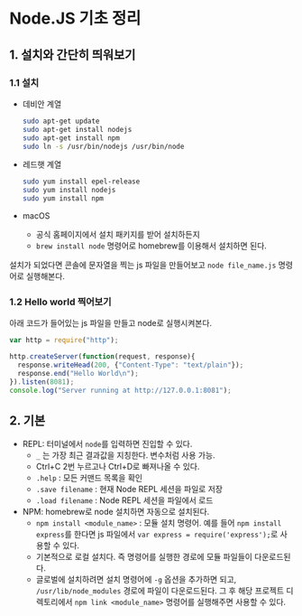 # Node.JS 기초 정리

## 1. 설치와 간단히 띄워보기

### 1.1 설치

- 데비안 계열

    ```sh
    sudo apt-get update
    sudo apt-get install nodejs
    sudo apt-get install npm
    sudo ln -s /usr/bin/nodejs /usr/bin/node
    ```

- 레드햇 계열

    ```sh
    sudo yum install epel-release
    sudo yum install nodejs
    sudo yum install npm
    ```

- macOS
    + 공식 홈페이지에서 설치 패키지를 받어 설치하든지
    + `brew install node` 명령어로 homebrew를 이용해서 설치하면 된다.

설치가 되었다면 콘솔에 문자열을 찍는 js 파일을 만들어보고 `node file_name.js` 명령어로 실행해본다.

### 1.2 Hello world 찍어보기

아래 코드가 들어있는 js 파일을 만들고 node로 실행시켜본다.

```js
var http = require("http");

http.createServer(function(request, response){
  response.writeHead(200, {"Content-Type": "text/plain"});
  response.end("Hello World\n");
}).listen(8081);
console.log("Server running at http://127.0.0.1:8081");
```

## 2. 기본

- REPL: 터미널에서 `node`를 입력하면 진입할 수 있다.
    + `_` 는 가장 최근 결과값을 지칭한다. 변수처럼 사용 가능.
    + Ctrl+C 2번 누르고나 Ctrl+D로 빠져나올 수 있다.
    + `.help` : 모든 커맨드 목록을 확인
    + `.save filename` : 현재 Node REPL 세션을 파일로 저장
    + `.load filename` : Node REPL 세션을 파일에서 로드
- NPM: homebrew로 node 설치하면 자동으로 설치된다.
    + `npm install <module_name>` : 모듈 설치 명령어. 예를 들어 `npm install express`를 한다면 js 파일에서 `var express = require('express');`로 사용할 수 있다.
    + 기본적으로 로컬 설치다. 즉 명령어를 실행한 경로에 모듈 파일들이 다운로드된다.
    + 글로벌에 설치하려면 설치 명령어에 `-g` 옵션을 추가하면 되고, `/usr/lib/node_modules` 경로에 파일이 다운로드된다. 그 후 해당 프로젝트 디렉토리에서 `npm link <module_name>` 명령어를 실행해주면 사용할 수 있다.
